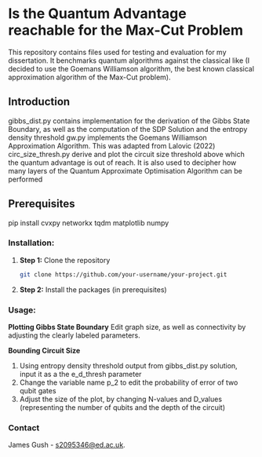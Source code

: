# Is the Quantum Advantage reachable for the Max-Cut Problem
This repository contains files used for testing and evaluation for my dissertation. It benchmarks quantum algorithms against the classical like (I decided to use the Goemans Williamson algorithm, the best known classical approximation algorithm of the Max-Cut problem).

## Introduction

gibbs_dist.py contains implementation for the derivation of the Gibbs State Boundary, as well as the computation of the SDP Solution and the entropy density threshold 
gw.py implements the Goemans Williamson Approximation Algorithm. This was adapted from Lalovic (2022)
circ_size_thresh.py derive and plot the circuit size threshold above which the quantum advantage is out of reach. It is also used to decipher how many layers of the Quantum Approximate Optimisation Algorithm can be performed

## Prerequisites

pip install cvxpy networkx tqdm matplotlib numpy

### Installation:

1. **Step 1:** Clone the repository
   ```bash
   git clone https://github.com/your-username/your-project.git
2. **Step 2:** Install the packages (in prerequisites)

### Usage:
**Plotting Gibbs State Boundary**
Edit graph size, as  well as connectivity by adjusting the clearly labeled parameters.

**Bounding Circuit Size**
1. Using entropy density threshold output from gibbs_dist.py solution, input it as a the e_d_thresh parameter
2. Change the variable name p_2 to edit the probability of error of two qubit gates
3. Adjust the size of the plot, by changing N-values and D_values (representing the number of qubits and the depth of the circuit)

### Contact
James Gush - s2095346@ed.ac.uk.

